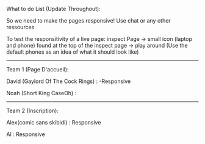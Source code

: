 What to do List (Update Throughout):

So we need to make the pages responsive! Use chat or any other ressources


To test the responsitivity of a live page: inspect Page -> small icon (laptop and phone) found at the top of the inspect page -> play around (Use the default phones as an idea of what it should look like)

---------------------------------------------------------------------------------------------------------


Team 1 (Page D'accueil):


David (Gaylord Of The Cock Rings) :
-Responsive

Noah (Short King 
                  CaseOh) :

---------------------------------------------------------------------------------------------------------


Team 2 (Inscription):


Alex(comic sans skibidi) :
Responsive

Al :
Responsive

